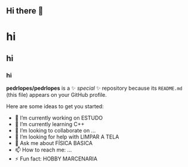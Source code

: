 ## Hi there 👋
# hi
## hi
### hi

**pedrlopes/pedrlopes** is a ✨ _special_ ✨ repository because its `README.md` (this file) appears on your GitHub profile.

Here are some ideas to get you started:

- 🔭 I’m currently working on ESTUDO
- 🌱 I’m currently learning C++
- 👯 I’m looking to collaborate on ...
- 🤔 I’m looking for help with LIMPAR A TELA
- 💬 Ask me about FÍSICA BASICA
- 📫 How to reach me: ...
- ⚡ Fun fact: HOBBY MARCENARIA

